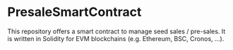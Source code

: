 # PresaleSmartContract
This repository offers a smart contract to manage seed sales / pre-sales. It is written in Solidity for EVM blockchains (e.g. Ethereum, BSC, Cronos, ...).
